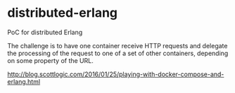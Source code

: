 # distributed-erlang
PoC for distributed Erlang

The challenge is to have one container receive HTTP requests
and delegate the processing of the request to one of a set of
other containers, depending on some property of the URL.

http://blog.scottlogic.com/2016/01/25/playing-with-docker-compose-and-erlang.html
